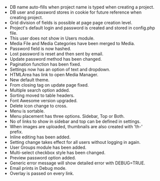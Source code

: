 - DB name auto-fills when project name is typed when creating a project.
- DB user and password stores in cookie for future reference when creating project.
- Grid division of fields is possible at page page creation level.
- Project's default login and password is created and stored in config.php file.
- This user does not show in Users module.
- Media File and Media Categories have been merged to Media.
- Password field is now hashed.
- Lost password is reset and then sent by email.
- Update password method has been changed.
- Pagination function has been fixed.
- Settings now has an option of text and dropdown.
- HTMLArea has link to open Media Manager.
- New default theme.
- From closing tag on update page fixed.
- Multiple search option added.
- Sorting moved to table headers.
- Font Awesome version upgraded.
- Delete icon change to cross.
- Menu is sortable.
- Menu placement has three options. Sidebar, Top or Both.
- No of links to show in sidebar and top can be defined in settings.
- When images are uploaded, thumbnails are also created with 'th-' prefix.
- Inline editing has been added.
- Setting change takes effect for all users without logging in again.
- User Groups module has been added.
- Multi-select checkbox style has been changed.
- Preview password option added.
- Generic error message will show detailed error with DEBUG=TRUE.
- Email prints in Debug mode.
- Overlay is passed on every link.